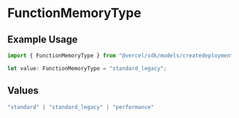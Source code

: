 # FunctionMemoryType

## Example Usage

```typescript
import { FunctionMemoryType } from "@vercel/sdk/models/createdeploymentop.js";

let value: FunctionMemoryType = "standard_legacy";
```

## Values

```typescript
"standard" | "standard_legacy" | "performance"
```